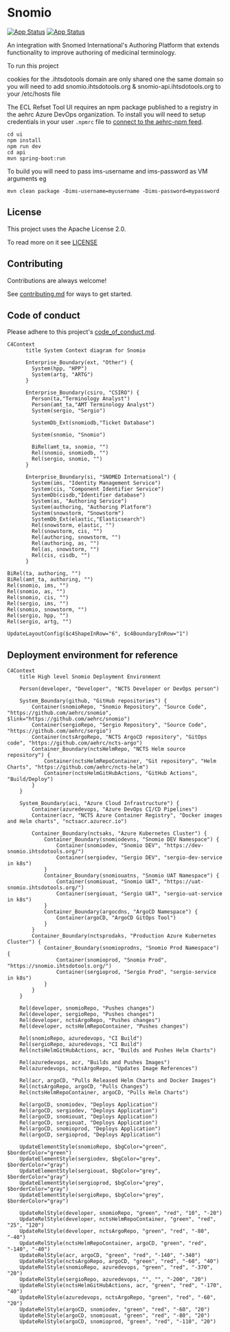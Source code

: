 # Snomio
[![App Status](https://ncts-cd.australiaeast.cloudapp.azure.com/api/badge?name=snomio-dev&revision=true&showAppName=true)](https://ncts-cd.australiaeast.cloudapp.azure.com/applications/snomio-dev) [![App Status](https://ncts-cd.australiaeast.cloudapp.azure.com/api/badge?name=snomio-uat&revision=true&showAppName=true)](https://ncts-cd.australiaeast.cloudapp.azure.com/applications/snomio-uat)

An integration with Snomed International's Authoring Platform that extends functionality to improve authoring of medicinal terminology.

To run this project 

cookies for the .ihtsdotools domain are only shared one the same domain so you will need to
add snomio.ihtsdotools.org & snomio-api.ihtsdotools.org to your /etc/hosts file

The ECL Refset Tool UI requires an npm package published to a registry in the aehrc Azure DevOps organization. 
To install you will need to setup credentials in your user `.npmrc` file to 
[connect to the aehrc-npm feed](https://dev.azure.com/aehrc/ontoserver/_artifacts/feed/aehrc-npm/connect).

```
cd ui
npm install
npm run dev
cd api
mvn spring-boot:run
```

To build you will need to pass ims-username and ims-password as VM arguments eg

```
mvn clean package -Dims-username=myusername -Dims-password=mypassword
```

## License

This project uses the Apache License 2.0.

To read more on it see [LICENSE](./LICENSE)

## Contributing

Contributions are always welcome!

See [contributing.md](./contributing.md) for ways to get started.

## Code of conduct

Please adhere to this project's [code_of_conduct.md](./code_of_con:q!duct.md).


```mermaid
C4Context
      title System Context diagram for Snomio
      
      Enterprise_Boundary(ext, "Other") {
        System(hpp, "HPP")
        System(artg, "ARTG")
      }

      Enterprise_Boundary(csiro, "CSIRO") {
        Person(ta,"Terminology Analyst")
        Person(amt_ta,"AMT Terminology Analyst")
        System(sergio, "Sergio")

        SystemDb_Ext(snomiodb,"Ticket Database")

        System(snomio, "Snomio")
        
        BiRel(amt_ta, snomio, "")
        Rel(snomio, snomiodb, "")
        Rel(sergio, snomio, "")
      }

      Enterprise_Boundary(si, "SNOMED International") {
        System(ims, "Identity Management Service")
        System(cis, "Component Identifier Service")
        SystemDb(cisdb,"Identifier database")
        System(as, "Authoring Service")
        System(authoring, "Authoring Platform")
        System(snowstorm, "Snowstorm")
        SystemDb_Ext(elastic,"Elasticsearch")
        Rel(snowstorm, elastic, "")
        Rel(snowstorm, cis, "")
        Rel(authoring, snowstorm, "")
        Rel(authoring, as, "")
        Rel(as, snowstorm, "")
        Rel(cis, cisdb, "")
      }

BiRel(ta, authoring, "")
BiRel(amt_ta, authoring, "")
Rel(snomio, ims, "")
Rel(snomio, as, "")
Rel(snomio, cis, "")
Rel(sergio, ims, "")
Rel(snomio, snowstorm, "")
Rel(sergio, hpp, "")
Rel(sergio, artg, "")

UpdateLayoutConfig($c4ShapeInRow="6", $c4BoundaryInRow="1")
```
## Deployment environment for reference
```mermaid
C4Context
    title High level Snomio Deployment Environment

    Person(developer, "Developer", "NCTS Developer or DevOps person")

    System_Boundary(github, "GitHub repositories") {
        Container(snomioRepo, "Snomio Repository", "Source Code", "https://github.com/aehrc/snomio", $link="https://github.com/aehrc/snomio")
        Container(sergioRepo, "Sergio Repository", "Source Code", "https://github.com/aehrc/sergio")
        Container(nctsArgoRepo, "NCTS ArgoCD repository", "GitOps code", "https://github.com/aehrc/ncts-argo")
        Container_Boundary(nctsHelmRepo, "NCTS Helm source repository") {
            Container(nctsHelmRepoContainer, "Git repository", "Helm Charts", "https://github.com/aehrc/ncts-helm")
            Container(nctsHelmGitHubActions, "GitHub Actions", "Build/Deploy")
        }
    }

    System_Boundary(aci, "Azure Cloud Infrastructure") {
        Container(azuredevops, "Azure DevOps CI/CD Pipelines")
        Container(acr, "NCTS Azure Container Registry", "Docker images and Helm charts", "nctsacr.azurecr.io")
        
        Container_Boundary(nctsaks, "Azure Kubernetes Cluster") {
            Container_Boundary(snomiodevns, "Snomio DEV Namespace") {
                Container(snomiodev, "Snomio DEV", "https://dev-snomio.ihtsdotools.org/")
                Container(sergiodev, "Sergio DEV", "sergio-dev-service in k8s")
            }
            Container_Boundary(snomiouatns, "Snomio UAT Namespace") {
                Container(snomiouat, "Snomio UAT", "https://uat-snomio.ihtsdotools.org/")
                Container(sergiouat, "Sergio UAT", "sergio-uat-service in k8s")
            }
            Container_Boundary(argocdns, "ArgoCD Namespace") {
                Container(argoCD, "ArgoCD GitOps Tool")
            }
        }
        Container_Boundary(nctsprodaks, "Production Azure Kubernetes Cluster") {
            Container_Boundary(snomioprodns, "Snomio Prod Namespace") {
                Container(snomioprod, "Snomio Prod", "https://snomio.ihtsdotools.org/")
                Container(sergioprod, "Sergio Prod", "sergio-service in k8s")
            }
        }
    }

    Rel(developer, snomioRepo, "Pushes changes")
    Rel(developer, sergioRepo, "Pushes changes")
    Rel(developer, nctsArgoRepo, "Pushes changes")
    Rel(developer, nctsHelmRepoContainer, "Pushes changes")

    Rel(snomioRepo, azuredevops, "CI Build")
    Rel(sergioRepo, azuredevops, "CI Build")
    Rel(nctsHelmGitHubActions, acr, "Builds and Pushes Helm Charts")
    
    Rel(azuredevops, acr, "Builds and Pushes Images")
    Rel(azuredevops, nctsArgoRepo, "Updates Image References")
    
    Rel(acr, argoCD, "Pulls Released Helm Charts and Docker Images")
    Rel(nctsArgoRepo, argoCD, "Pulls Changes")
    Rel(nctsHelmRepoContainer, argoCD, "Pulls Helm Charts")

    Rel(argoCD, snomiodev, "Deploys Application")
    Rel(argoCD, sergiodev, "Deploys Application")
    Rel(argoCD, snomiouat, "Deploys Application")
    Rel(argoCD, sergiouat, "Deploys Application")
    Rel(argoCD, snomioprod, "Deploys Application")
    Rel(argoCD, sergioprod, "Deploys Application")

    UpdateElementStyle(snomioRepo, $bgColor="green", $borderColor="green")
    UpdateElementStyle(sergiodev, $bgColor="grey", $borderColor="gray")
    UpdateElementStyle(sergiouat, $bgColor="grey", $borderColor="gray")
    UpdateElementStyle(sergioprod, $bgColor="grey", $borderColor="gray")
    UpdateElementStyle(sergioRepo, $bgColor="grey", $borderColor="gray")

    UpdateRelStyle(developer, snomioRepo, "green", "red", "10", "-20")
    UpdateRelStyle(developer, nctsHelmRepoContainer, "green", "red", "25", "120")
    UpdateRelStyle(developer, nctsArgoRepo, "green", "red", "-80", "-40")
    UpdateRelStyle(nctsHelmRepoContainer, argoCD, "green", "red", "-140", "-40")
    UpdateRelStyle(acr, argoCD, "green", "red", "-140", "-340")
    UpdateRelStyle(nctsArgoRepo, argoCD, "green", "red", "-60", "40")
    UpdateRelStyle(snomioRepo, azuredevops, "green", "red", "-370", "20")
    UpdateRelStyle(sergioRepo, azuredevops, "", "", "-200", "20")
    UpdateRelStyle(nctsHelmGitHubActions, acr, "green", "red", "-170", "40")
    UpdateRelStyle(azuredevops, nctsArgoRepo, "green", "red", "-60", "20")
    UpdateRelStyle(argoCD, snomiodev, "green", "red", "-60", "20")
    UpdateRelStyle(argoCD, snomiouat, "green", "red", "-80", "20")
    UpdateRelStyle(argoCD, snomioprod, "green", "red", "-110", "20")
```
